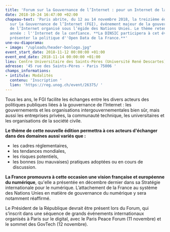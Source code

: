 ```yaml
---
title: 'Forum sur la Gouvernance de l’Internet : pour un Internet de la confiance'
date: 2018-10-24 16:47:00 +02:00
chapeau-text: 'Paris abrite, du 12 au 14 novembre 2018, la treizième édition du Forum
  sur la Gouvernance de l’Internet (FGI), événement majeur de la gouvernance mondiale
  de l’Internet organisé sous l’égide des Nations Unies. Le thème retenu pour cette
  année : l''Internet de la confiance. **La DINSIC participera à cet évènement pour
  présenter la politique d''Open Data de la France.**'
une-ou-diaporama:
- image: "/uploads/header-bonlogo.jpg"
event_start_date: 2018-11-12 00:00:00 +01:00
event_end_date: 2018-11-14 00:00:00 +01:00
lieu: Centre Universitaire des Saints-Pères (Université René Descartes)
adresse: '45 rue des Saints-Pères - Paris 75006 '
champs_informations:
- intitule: Modalités
  contenu: 'Inscription '
  lien: 'https://reg.unog.ch/event/26375/ '
---
```


Tous les ans, le FGI facilite les échanges entre les divers acteurs des politiques publiques liées à la gouvernance de l’Internet : les gouvernements et les organisations intergouvernementales bien sûr, mais aussi les entreprises privées, la communauté technique, les universitaires et les organisations de la société civile.

**Le thème de cette nouvelle édition permettra à ces acteurs d'échanger dans des domaines aussi variés que :**
* les cadres réglementaires,
* les tendances mondiales,
* les risques potentiels,
* les bonnes (ou mauvaises) pratiques adoptées ou en cours de discussion.

**La France promouvra à cette occasion une vision française et européenne du numérique**, qu'elle a présentée en décembre dernier dans sa Stratégie internationale pour le numérique. L’attachement de la France au système des Nations Unies en matière de gouvernance du numérique y sera notamment réaffirmé.

Le Président de la République devrait être présent lors du Forum, qui s’inscrit dans une séquence de grands événements internationaux organisés à Paris sur le digital, avec le Paris Peace Forum (11 novembre) et le sommet des GovTech (12 novembre).